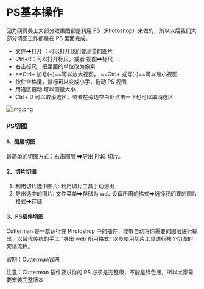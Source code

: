 # PS基本操作

因为网页美工大部分效果图都是利用 PS（Photoshop）来做的，所以以后我们大部分切图工作都是在 PS 里面完成。

* 文件➡打开 ：可以打开我们要测量的图片
* Ctrl+R：可以打开标尺，或者 视图➡标尺
* 右击标尺，把里面的单位改为像素
* ==Ctrl+ 加号(+)==可以放大视图， ==Ctrl+ 减号(-)==可以缩小视图
* 按住空格键，鼠标可以变成小手，拖动 PS 视图
* 用选区拖动 可以测量大小
* Ctrl+ D 可以取消选区，或者在旁边空白处点击一下也可以取消选区

![img.png](images/photoshop.png)

### PS切图

#### 1、图层切图

最简单的切图方式：右击图层 ➡导出 PNG 切片。

#### 2、切片切图

1. 利用切片选中图片: 利用切片工具手动划出
2. 导出选中的图片: 文件菜单➡存储为 web 设备所用的格式➡选择我们要的图片格式➡存储

#### 3、PS插件切图

Cutterman 是一款运行在 Photoshop 中的插件，能够自动将你需要的图层进行输出，以替代传统的手工 “导出 web 所用格式”
以及使用切片工具进行挨个切图的繁琐流程。

官网：[Cutterman官网](https://www.cutterman.cn)

注意：Cutterman 插件要求你的 PS 必须是完整版，不能是绿色版，所以大家需要安装完整版本
